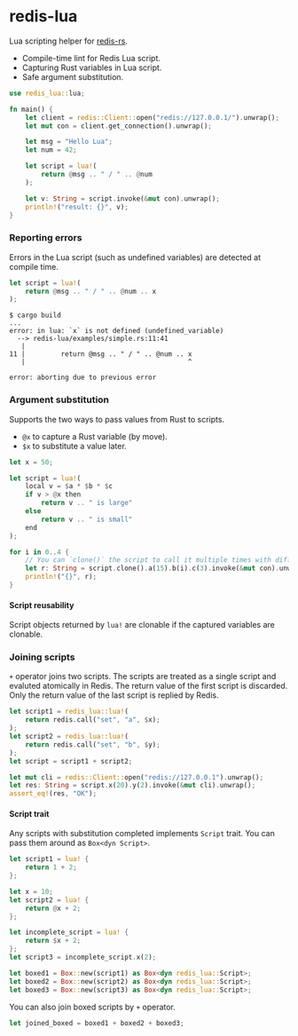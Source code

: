 # redis-lua

Lua scripting helper for [redis-rs](https://github.com/mitsuhiko/redis-rs).

* Compile-time lint for Redis Lua script.
* Capturing Rust variables in Lua script.
* Safe argument substitution.

```rust
use redis_lua::lua;

fn main() {
    let client = redis::Client::open("redis://127.0.0.1/").unwrap();
    let mut con = client.get_connection().unwrap();

    let msg = "Hello Lua";
    let num = 42;

    let script = lua!(
        return @msg .. " / " .. @num
    );

    let v: String = script.invoke(&mut con).unwrap();
    println!("result: {}", v);
}
```

### Reporting errors

Errors in the Lua script (such as undefined variables) are detected at compile time.

```rust
let script = lua!(
    return @msg .. " / " .. @num .. x
);
```

```
$ cargo build
...
error: in lua: `x` is not defined (undefined_variable)     
  --> redis-lua/examples/simple.rs:11:41                   
   |                         
11 |         return @msg .. " / " .. @num .. x             
   |                                         ^             

error: aborting due to previous error                      
```

### Argument substitution

Supports the two ways to pass values from Rust to scripts.

* `@x` to capture a Rust variable (by move).
* `$x` to substitute a value later.

```rust
let x = 50;

let script = lua!(
    local v = $a * $b * $c
    if v > @x then
        return v .. " is large"
    else
        return v .. " is small"
    end
);

for i in 0..4 {
    // You can `clone()` the script to call it multiple times with different parameters.
    let r: String = script.clone().a(15).b(i).c(3).invoke(&mut con).unwrap();
    println!("{}", r);
}
```

#### Script reusability

Script objects returned by `lua!` are clonable if the captured variables are clonable.

### Joining scripts

`+` operator joins two scripts. The scripts are treated as a single script and evaluted atomically in Redis.
The return value of the first script is discarded. Only the return value of the last script is replied by Redis.

```rust
let script1 = redis_lua::lua!(
    return redis.call("set", "a", $x);
);
let script2 = redis_lua::lua!(
    return redis.call("set", "b", $y);
);
let script = script1 + script2;

let mut cli = redis::Client::open("redis://127.0.0.1").unwrap();
let res: String = script.x(20).y(2).invoke(&mut cli).unwrap();
assert_eq!(res, "OK");
```

#### Script trait

Any scripts with substitution completed implements `Script` trait. You can pass them around as `Box<dyn Script>`.

```rust
let script1 = lua! {
    return 1 + 2;
};

let x = 10;
let script2 = lua! {
    return @x + 2;
};

let incomplete_script = lua! {
    return $x + 2;
};
let script3 = incomplete_script.x(2);

let boxed1 = Box::new(script1) as Box<dyn redis_lua::Script>;
let boxed2 = Box::new(script2) as Box<dyn redis_lua::Script>;
let boxed3 = Box::new(script3) as Box<dyn redis_lua::Script>;
```

You can also join boxed scripts by `+` operator.

```rust
let joined_boxed = boxed1 + boxed2 + boxed3;
```
